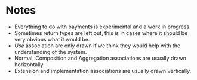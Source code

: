 # Notes
- Everything to do with payments is experimental and a work in progress.
- Sometimes return types are left out, this is in cases where it should be very obvious what it would be.
- _Use_ association are only drawn if we think they would help with the understanding of the system.
- Normal, Composition and Aggregation associations are usually drawn horizontally.
- Extension and implementation associations are usually drawn vertically.